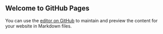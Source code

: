 ## Welcome to GitHub Pages

You can use the [editor on GitHub](https://github.com/Arcware-io/jbase-repo/edit/gh-pages/index.md) to maintain and preview the content for your website in Markdown files.
